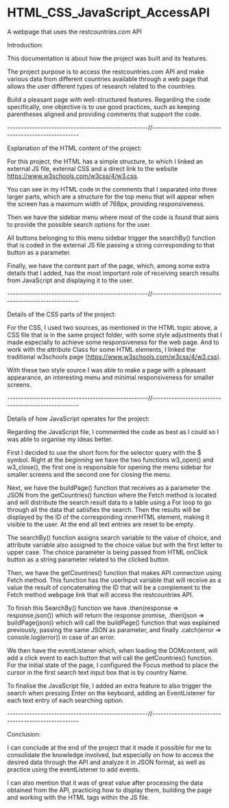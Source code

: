 # HTML_CSS_JavaScript_AccessAPI


A webpage that uses the restcountries.com API


Introduction:

This documentation is about how the project was built and its features.

The project purpose is to access the restcountries.com API and make various data from different countries available through a web page that allows the user different types of research related to the countries. 

Build a pleasant page with well-structured features. Regarding the code specifically, one objective is to use good practices, such as keeping parentheses aligned and providing comments that support the code.


---------------------------------------------------//---------------------------------------------------


Explanation of the HTML content of the project: 


For this project, the HTML has a simple structure, to which I linked an external JS file, external CSS and a direct link to the website https://www.w3schools.com/w3css/4/w3.css.

You can see in my HTML code in the comments that I separated into three larger parts, which are a structure for the top menu that will appear when the screen has a maximum width of 768px, providing responsiveness.

Then we have the sidebar menu where most of the code is found that aims to provide the possible search options for the user. 

All buttons belonging to this menu sidebar trigger the searchBy() function that is coded in the external JS file passing a string corresponding to that button as a parameter.

Finally, we have the content part of the page, which, among some extra details that I added, has the most important role of receiving search results from JavaScript and displaying it to the user.


---------------------------------------------------//---------------------------------------------------


Details of the CSS parts of the project:


For the CSS, I used two sources, as mentioned in the HTML topic above, a CSS file that is in the same project folder, with some style adjustments that I made especially to achieve some responsiveness for the web page. And to work with the attribute Class for some HTML elements, I linked the traditional w3schools page (https://www.w3schools.com/w3css/4/w3.css). 

With these two style source I was able to make a page with a pleasant appearance, an interesting menu and minimal responsiveness for smaller screens.


---------------------------------------------------//---------------------------------------------------


Details of how JavaScript operates for the project:

Regarding the JavaScript file, I commented the code as best as I could so I was able to organise my ideas better.

First I decided to use the short form for the selector query with the $ symbol. Right at the beginning we have the two functions w3_open() and w3_close(), the first one is responsible for opening the menu sidebar for smaller screens and the second one for closing the menu.

Next, we have the buildPage() function that receives as a parameter the JSON from the getCountries() function where the Fetch method is located and will distribute the search result data to a table using a For loop to go through all the data that satisfies the search. Then the results will be displayed by the ID of the corresponding innerHTML element, making it visible to the user. At the end all text entries are reset to be empty.

The searchBy() function assigns search variable to the value of choice, and attribute variable also assigned to the choice value but with the first letter to upper case. The choice parameter is being passed from HTML onClick button as a string parameter related to the clicked button.

Then, we have the getCountries() function that makes API connection using Fetch method. This function has the userInput variable that will receive as a value the result of concatenating the ID that will be a complement to the Fetch method webpage link that will access the restcountries API.

To finish this SearchBy() function we have .then(response => response.json()) which will return the response promise, .then(json => buildPage(json)) which will call the buildPage() function that was explained previously, passing the same JSON as parameter, and finally .catch(error => console.log(error)) in case of an error.


We then have the eventListener which, when loading the DOMcontent, will add a click event to each button that will call the getCountries() function.
For the initial state of the page, I configured the Focus method to place the cursor in the first search text input box that is by country Name.

To finalise the JavaScript file, I added an extra feature to also trigger the search when pressing Enter on the keyboard, adding an EventListener for each text entry of each searching option.


---------------------------------------------------//---------------------------------------------------


Conclusion:

I can conclude at the end of the project that it made it possible for me to consolidate the knowledge involved, but especially on how to access the desired data through the API and analyze it in JSON format, as well as practice using the eventListener to add events. 

I can also mention that it was of great value after processing the data obtained from the API, practicing how to display them, building the page and working with the HTML tags within the JS file.
